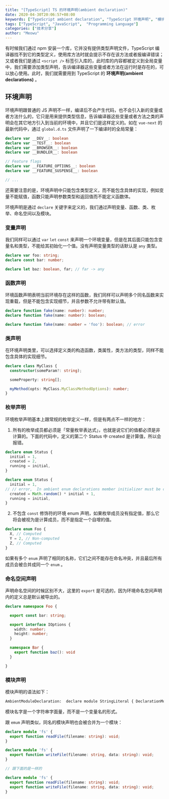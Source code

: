 ```yaml
---
title: "[TypeScript] TS 的环境声明(ambient declaration)"
date: 2020-04-30T20:06:57+08:00
keywords: ["TypeScript ambient declaration", "TypeScript 环境声明", "模块声明", "typescript3.7", "TypeScript命名空间声明", "typescript for beginners", "learn typescript", "static type check", "dive into typescript"]
tags: ["TypeScript", "JavaScript",  "Programming Language"]
categories: ["技术分享"]
author: "Meowu"
---
```


有时候我们通过 npm 安装一个库，它并没有提供类型声明文件，TypeScript 编译器找不到它的类型定义，使用库方法时就会提示不存在该方法或者报编译错误；又或者我们是通过 `<script />` 标签引入库的，此时库的内容都被定义到全局变量中，我们需要添加类型声明，告诉编译器这些变量或者方法在运行时是存在的，可以放心使用。此时，我们就需要用到 TypeScript 的 **环境声明(ambient declarations)** 。

## 环境声明

环境声明跟普通的 JS 声明不一样，编译后不会产生代码，也不会引入新的变量或者方法什么的，它只是用来提供类型信息，告诉编译器这些变量或者方法之类的声明会在其它地方引入到当前的环境中，并且它们是这样定义的。如在 `vue-next` 的最新代码中，通过 `global.d.ts` 文件声明了一下编译时的全局常量：

```typescript
declare var __DEV__: boolean
declare var __TEST__: boolean
declare var __BROWSER__: boolean
declare var __BUNDLER__: boolean

// Feature flags
declare var __FEATURE_OPTIONS__: boolean
declare var __FEATURE_SUSPENSE__: boolean

// ...
```

还需要注意的是，环境声明中只能包含类型定义，而不能包含具体的实现，例如变量不能赋值，函数只能声明参数类型和返回值而不能定义函数体。

环境声明是通过 `declare` 关键字来定义的，我们通过声明变量、函数、类、枚举、命名空间以及模块。


### 变量声明
我们同样可以通过 `var` `let` `const` 来声明一个环境变量，但是在其后面只能包含变量名和类型，不能给其初始化一个值。没有声明变量类型的话默认是 `any` 类型。

```typescript
declare var foo: string;
declare const bar: number;

declare let baz: boolean, far; // far -> any
```

### 函数声明
环境函数声明表明当前环境存在这样的函数，我们同样可以声明多个同名函数来实现重载，但是不能包含实现细节，并且参数不允许带有默认值。

```typescript
declare function fake(name: number): number;
declare function fake(name: number): boolean;

declare function fake(name: number = 'foo'): boolean; // error
```

### 类声明
在环境声明类里，可以选择定义类的构造函数，类属性，类方法的类型，同样不能包含具体的实现细节。
```typescript
declare class MyClass {
  constructor(someParam?: string);

  someProperty: string[];

  myMethod(opts: MyClass.MyClassMethodOptions): number;
}
```

### 枚举声明

环境枚举声明基本上跟常规的枚举定义一样，但是有两点不一样的地方：

1. 所有的枚举成员都必须是「常量枚举表达式」，也就是说它们的值都必须是非计算的。下面的代码中，定义的第二个 Status 中 created 是计算值，所以会报错。
   
```typescript
declare enum Status {
  initial = 1,
  created = 2,
  running = initial,
}

declare enum Status {
  initial = 1,
// // error,  In ambient enum declarations member initializer must be constant expression.
  created = Math.random() * initial + 1, 
  running = initial,
}

```

2. 不包含 `const` 修饰符的环境 enum 声明，如果枚举成员没有指定值，那么它将会被视为是计算成员，而不是指定一个自增的值。

```typescript
declare enum Foo {
  X, // Computed
  Y = 2, // Non-computed
  Z, // Computed
}

```

如果有多个 `enum` 声明了相同的名称，它们之间不能存在命名冲突，并且最后所有成员会被合并成同一个 `enum` 。


### 命名空间声明

声明命名空间的时候区别不大，这里的 `export` 是可选的，因为环境命名空间声明内的定义总是默认被导出的。

```typescript
declare namespace Foo {

  export const bar: string;

  export interface IOptions {
    width: number;
    height: number;
  }

  namespace Bar {
    export function baz(): void
  }

}

```


### 模块声明

模块声明的语法如下：

```bash
AmbientModuleDeclaration:  declare module StringLiteral { DeclarationModule } 

```

模块名字是一个字符串字面量，而不是一个变量名的形式。

跟 `emum` 声明类似，同名的模块声明也会被合并为一个模块：

```typescript
declare module 'fs' {
  export function readFile(filename: string): void;
}

declare module 'fs' {
  export function writeFile(filename: string, data: string): void;
}

// 跟下面的是一样的

declare module 'fs' {
  export function readFile(filename: string): void;
  export function writeFile(filename: string, data: string): void;
}
```

